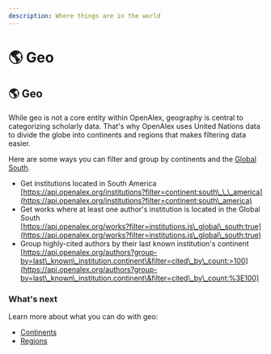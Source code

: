 ```yaml
---
description: Where things are in the world
---
```


# 🌎 Geo

## 🌎 Geo

While geo is not a core entity within OpenAlex, geography is central to categorizing scholarly data. That's why OpenAlex uses United Nations data to divide the globe into continents and regions that makes filtering data easier.

Here are some ways you can filter and group by continents and the [Global South](https://en.wikipedia.org/wiki/Global\_North\_and\_Global\_South).

* Get institutions located in South America\
  [https://api.openalex.org/institutions?filter=continent:south\_\_\_america](https://api.openalex.org/institutions?filter=continent:south\_america)
* Get works where at least one author's institution is located in the Global South\
  [https://api.openalex.org/works?filter=institutions.is\_global\_south:true](https://api.openalex.org/works?filter=institutions.is\_global\_south:true)
* Group highly-cited authors by their last known institution's continent\
  [https://api.openalex.org/authors?group-by=last\_known\_institution.continent\&filter=cited\_by\_count:>100](https://api.openalex.org/authors?group-by=last\_known\_institution.continent\&filter=cited\_by\_count:%3E100)

### What's next

Learn more about what you can do with geo:

* [Continents](continents.md)
* [Regions](regions.md)
